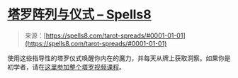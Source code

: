 <!--yml

category: 未分类

date: 2024-06-12 19:57:00

-->

# [塔罗阵列与仪式 – Spells8](https://spells8.com/tarot-spreads/#0001-01-01)

> 来源：[https://spells8.com/tarot-spreads/#0001-01-01](https://spells8.com/tarot-spreads/#0001-01-01)

使用这些指导性的塔罗仪式唤醒你内在的魔力，并每天从牌上获取洞察。如果你是初学者，请在[这里参加整个塔罗视频课程](https://spells8.com/courses/whole-tarot-video-course/)。
